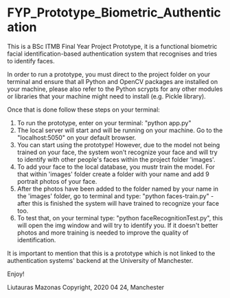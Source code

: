 # FYP_Prototype_Biometric_Authentication
This is a BSc ITMB Final Year Project Prototype, it is a functional biometric facial identification-based authentication system that recognises and tries to identify faces. 

In order to run a prototype, you must direct to the project folder on your terminal and ensure that all
Python and OpenCV packages are installed on your machine, please also refer to the Python scrypts for
any other modules or libraries that your machine might need to install (e.g. Pickle library).

Once that is done follow these steps on your terminal:

1. To run the prototype, enter on your terminal: "python app.py"
2. The local server will start and will be running on your machine. Go to the "localhost:5050" on your default browser.
3. You can start using the prototype! However, due to the model not being trained on your face, the system won't
recognize your face and will try to identify with other people's faces within the project folder 'images'.
4. To add your face to the local database, you mustr train the model. For that within 'images' folder create a folder
with your name and add 9 portrait photos of your face.
5. After the photos have been added to the folder named by your name in the 'images' folder, go to terminal and type:
"python faces-train.py" - after this is finished the system will have trained to recognize your face too.
6. To test that, on your terminal type: "python faceRecognitionTest.py", this will open the img window and will try
to identify you. If it doesn't better photos and more training is needed to improve the quality of identification.

It is important to mention that this is a prototype which is not linked to the authentication systems' backend
at the University of Manchester.

Enjoy!

Liutauras Mazonas Copyright, 2020 04 24, Manchester
